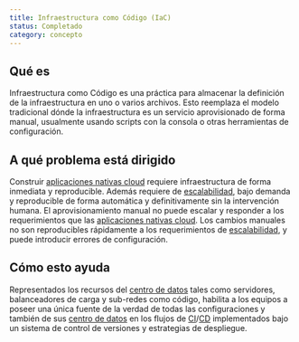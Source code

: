 ```yaml
---
title: Infraestructura como Código (IaC)
status: Completado
category: concepto
---
```


## Qué es
Infraestructura como Código es una práctica para almacenar la definición de la infraestructura en uno o varios archivos. Esto reemplaza el modelo tradicional dónde la infraestructura es un servicio aprovisionado de forma manual, usualmente usando scripts con la consola o otras herramientas de configuración.

## A qué problema está dirigido
Construir [aplicaciones nativas cloud](/cloud_native_apps/) requiere infraestructura de forma inmediata y reproducible. Además requiere de [escalabilidad](/scalability/), bajo demanda y reproducible de forma automática y definitivamente sin la intervención humana. El aprovisionamiento manual no puede escalar y responder a los requerimientos que las [aplicaciones nativas cloud](/cloud_native_apps/). Los cambios manuales no son reproducibles rápidamente a los requerimientos de [escalabilidad](/scalability/), y puede introducir errores de configuración.

## Cómo esto ayuda
Representados los recursos del [centro de datos](/data_center/) tales como servidores, balanceadores de carga y sub-redes como código, habilita a los equipos a poseer una única fuente de la verdad de todas las configuraciones y también de sus [centro de datos](/data_center/) en los flujos de [CI](/continuous_integration/)/[CD](/continuous_delivery/) implementados bajo un sistema de control de versiones y estrategias de despliegue.


